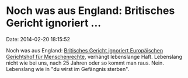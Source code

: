 Noch was aus England: Britisches Gericht ignoriert \...
=======================================================

Date: 2014-02-20 18:15:52

Noch was aus England: [Britisches Gericht ignoriert Europäischen
Gerichtshof für
Menschenrechte](http://beck-aktuell.beck.de/news/menschenrechte-britisches-gericht-verh-ngt-trotz-stra-burger-einspruchs-lebenslang),
verhängt lebenslange Haft. Lebenslang nicht wie bei uns, nach 25 Jahren
oder so kommt man raus. Nein. Lebenslang wie in \"du wirst im Gefängnis
sterben\".
